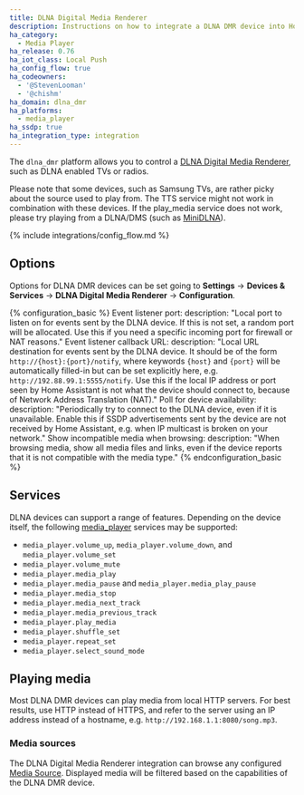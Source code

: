 ```yaml
---
title: DLNA Digital Media Renderer
description: Instructions on how to integrate a DLNA DMR device into Home Assistant.
ha_category:
  - Media Player
ha_release: 0.76
ha_iot_class: Local Push
ha_config_flow: true
ha_codeowners:
  - '@StevenLooman'
  - '@chishm'
ha_domain: dlna_dmr
ha_platforms:
  - media_player
ha_ssdp: true
ha_integration_type: integration
---
```


The `dlna_dmr` platform allows you to control a [DLNA Digital Media Renderer](https://www.dlna.org/), such as DLNA enabled TVs or radios.

Please note that some devices, such as Samsung TVs, are rather picky about the source used to play from. The TTS service might not work in combination with these devices. If the play_media service does not work, please try playing from a DLNA/DMS (such as [MiniDLNA](https://sourceforge.net/projects/minidlna/)).

{% include integrations/config_flow.md %}

## Options

Options for DLNA DMR devices can be set going to **Settings** -> **Devices & Services** -> **DLNA Digital Media Renderer** -> **Configuration**.

{% configuration_basic %}
Event listener port:
  description: "Local port to listen on for events sent by the DLNA device. If this is not set, a random port will be allocated. Use this if you need a specific incoming port for firewall or NAT reasons."
Event listener callback URL:
  description: "Local URL destination for events sent by the DLNA device. It should be of the form `http://{host}:{port}/notify`, where keywords `{host}` and `{port}` will be automatically filled-in but can be set explicitly here, e.g. `http://192.88.99.1:5555/notify`. Use this if the local IP address or port seen by Home Assistant is not what the device should connect to, because of Network Address Translation (NAT)."
Poll for device availability:
  description: "Periodically try to connect to the DLNA device, even if it is unavailable. Enable this if SSDP advertisements sent by the device are not received by Home Assistant, e.g. when IP multicast is broken on your network."
Show incompatible media when browsing:
  description: "When browsing media, show all media files and links, even if the device reports that it is not compatible with the media type."
{% endconfiguration_basic %}

## Services

DLNA devices can support a range of features. Depending on the device itself, the following [media_player](/integrations/media_player/#services) services may be supported:

- `media_player.volume_up`, `media_player.volume_down`, and `media_player.volume_set`
- `media_player.volume_mute`
- `media_player.media_play`
- `media_player.media_pause` and `media_player.media_play_pause`
- `media_player.media_stop`
- `media_player.media_next_track`
- `media_player.media_previous_track`
- `media_player.play_media`
- `media_player.shuffle_set`
- `media_player.repeat_set`
- `media_player.select_sound_mode`

## Playing media

Most DLNA DMR devices can play media from local HTTP servers. For best results, use HTTP instead of HTTPS, and refer to the server using an IP address instead of a hostname, e.g. `http://192.168.1.1:8080/song.mp3`.

### Media sources

The DLNA Digital Media Renderer integration can browse any configured [Media Source](/integrations/media_source/). Displayed media will be filtered based on the capabilities of the DLNA DMR device.
